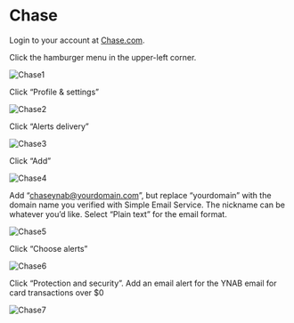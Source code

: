 # Chase
Login to your account at [Chase.com](https://www.chase.com/).

Click the hamburger menu in the upper-left corner.

![Chase1](https://s3.amazonaws.com/ynab-live-import-misc/Chase1.png)

Click “Profile & settings”

![Chase2](https://s3.amazonaws.com/ynab-live-import-misc/Chase2.png)

Click “Alerts delivery”

![Chase3](https://s3.amazonaws.com/ynab-live-import-misc/Chase3.png)

Click “Add”

![Chase4](https://s3.amazonaws.com/ynab-live-import-misc/Chase4.png)

Add “chaseynab@yourdomain.com”, but replace “yourdomain” with the domain name you verified with Simple Email Service.  The nickname can be whatever you’d like.  Select “Plain text” for the email format.

![Chase5](https://s3.amazonaws.com/ynab-live-import-misc/Chase5.png)

Click “Choose alerts”

![Chase6](https://s3.amazonaws.com/ynab-live-import-misc/Chase6.png)

Click “Protection and security”.  Add an email alert for the YNAB email for card transactions over $0

![Chase7](https://s3.amazonaws.com/ynab-live-import-misc/Chase7.png)
